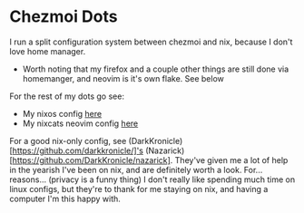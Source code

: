# Chezmoi Dots

I run a split configuration system between chezmoi and nix, because I don't love home manager.
- Worth noting that my firefox and a couple other things are still done via homemanger, and neovim is it's own flake. See below

For the rest of my dots go see:
- My nixos config [here](https://github.com/NJCsih/polytope)
- My nixcats neovim config [here](https://github.com/NJCsih/nvim-nixCats)

For a good nix-only config, see (DarkKronicle)[https://github.com/darkkronicle/]'s (Nazarick)[https://github.com/DarkKronicle/nazarick]. They've given me a lot of help in the yearish I've been on nix, and are definitely worth a look. For... reasons... (privacy is a funny thing) I don't really like spending much time on linux configs, but they're to thank for me staying on nix, and having a computer I'm this happy with.
